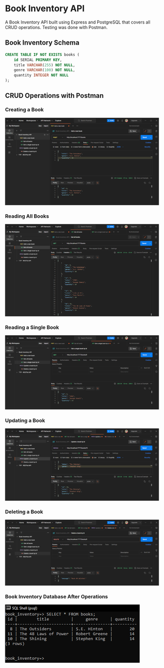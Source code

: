 # Book Inventory API

A Book Inventory API built using Express and PostgreSQL that covers all CRUD operations. Testing was done with Postman.

## Book Inventory Schema

```sql
CREATE TABLE IF NOT EXISTS books (
    id SERIAL PRIMARY KEY,
    title VARCHAR(255) NOT NULL,
    genre VARCHAR(100) NOT NULL,
    quantity INTEGER NOT NULL
);
```

## CRUD Operations with Postman
### Creating a Book
![POST Request](./images/post.png)

### Reading All Books
![GET Request](./images/getAll.png)

### Reading a Single Book
![GET by Id Request](./images/getById.png)

### Updating a Book
![PATCH Request](./images/patch.png)

### Deleting a Book
![DELETE Request](./images/delete.png)

### Book Inventory Database After Operations
![Database](./images/db.png)